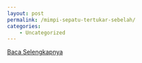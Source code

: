 ```yaml
---
layout: post
permalink: /mimpi-sepatu-tertukar-sebelah/
categories:
    - Uncategorized
---
```


[Baca Selengkapnya](/09)